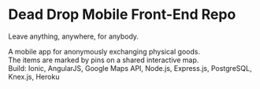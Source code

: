 Dead Drop Mobile Front-End Repo
=====================

Leave anything, anywhere, for anybody.

A mobile app for anonymously exchanging physical goods.  
The items are marked by pins on a shared interactive map.   
Build: Ionic, AngularJS, Google Maps API, Node.js, Express.js, PostgreSQL, Knex.js, Heroku  
